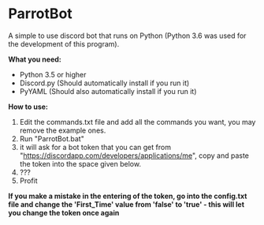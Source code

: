 # ParrotBot
A simple to use discord bot that runs on Python (Python 3.6 was used for the development of this program).

<b>What you need:</b>
- Python 3.5 or higher
- Discord.py (Should automatically install if you run it)
- PyYAML (Should also automatically install if you run it)

<b>How to use:</b>
 1. Edit the commands.txt file and add all the commands you want, you may remove the example ones.
 2. Run "ParrotBot.bat"
 3. it will ask for a bot token that you can get from "https://discordapp.com/developers/applications/me", copy and paste the token into the space given below.
 4. ???
 5. Profit


<b>If you make a mistake in the entering of the token, go into the config.txt file and change the 'First_Time' value from 'false' to 'true' - this will let you change the token once again</b>
